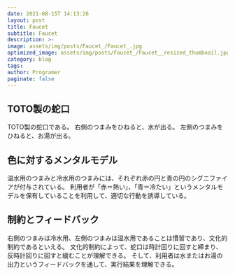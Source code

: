 ```yaml
---
date: 2021-08-15T 14:13:26
layout: post
title: Faucet
subtitle: Faucet
description: >-
image: assets/img/posts/Faucet_/Faucet_.jpg
optimized_image: assets/img/posts/Faucet_/Faucet__resized_thumbnail.jpg
category: blog
tags: 
author: Programer
paginate: false
---
```


## TOTO製の蛇口

TOTO製の蛇口である。
右側のつまみをひねると、水が出る。
左側のつまみをひねると、お湯が出る。

## 色に対するメンタルモデル

温水用のつまみと冷水用のつまみには、それぞれ赤の円と青の円のシグニファイアが付与されている。
利用者が「赤＝熱い」、「青＝冷たい」というメンタルモデルを保有していることを利用して、適切な行動を誘導している。

## 制約とフィードバック

右側のつまみは冷水用、左側のつまみは温水用であることは慣習であり、文化的制約であるといえる。
文化的制約によって、蛇口は時計回りに回すと締まり、反時計回りに回すと緩むことが理解できる。
そして、利用者は水またはお湯の出力というフィードバックを通して、実行結果を理解できる。